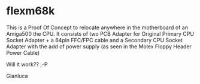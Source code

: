 # flexm68k

This is a Proof Of Concept to relocate anywhere in the motherboard of an Amiga500 the CPU.
It consists of two PCB Adapter for Original Primary CPU Socket Adapter + a 64pin FFC/FPC cable and a Secondary CPU Socket Adapter with the add of power supply (as seen in the Molex Floppy Header Power Cable)

Will it work?? ;-P

Gianluca
